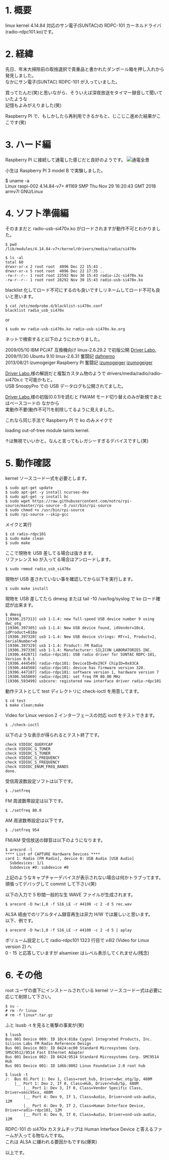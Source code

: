 # 1. 概要

linux kernel 4.14.84 対応のサン電子(SUNTAC)の RDPC-101 カーネルドライバ(radio-rdpc101.ko)です。

# 2. 経緯

先日、年末大掃除前の取捨選択で貴重品と書かれたダンボール箱を押し入れから発見しました。  
なかにサン電子(SUNTAC) RDPC-101 が入っていました。

買ってたんだ(笑)と思いながら、そういえば深夜放送をタイマー録音して聞いていたような  
記憶もよみがえりました(笑)

Raspberry PI で、もしかしたら再利用できるかもと、じこじこ進めた結果がここです(笑)

# 3. ハード編

Raspberry PI に接続して通電した感じだと良好のようです。
![通電全景](/img/P_20181222_191253.jpg)

小生は Raspberry PI 3 model B で実験しました。  

   $ uname -a  
   Linux raspi-002 4.14.84-v7+ #1169 SMP Thu Nov 29 16:20:43 GMT 2018 armv7l GNU/Linux  

# 4. ソフト準備編

そのままだと radio-usb-si470x.ko がロードされますが動作不可とわかりました。  

    $ pwd
    /lib/modules/4.14.84-v7+/kernel/drivers/media/radio/si470x

    $ ls -al
    total 60
    drwxr-xr-x 2 root root  4096 Dec 22 15:43 .
    drwxr-xr-x 5 root root  4096 Dec 22 17:35 ..
    -rw-r--r-- 1 root root 22592 Nov 30 15:43 radio-i2c-si470x.ko
    -rw-r--r-- 1 root root 28292 Nov 30 15:43 radio-usb-si470x.ko

blacklist 化してロード不可にするのも良いですしリネームしてロード不可も良いと思います。  

    $ cat /etc/modprobe.d/blacklist-si470x.conf
    blacklist radio_usb_si470x

or

    $ sudo mv radio-usb-si470x.ko radio-usb-si470x.ko.org

ネットで検索すると以下のようにわかりました。  

2009/05/10 IBM PC/AT 互換機向け linux-2.6.29.2 で初版公開 [Driver Labo.](http://www.drvlabo.jp/wp/archives/72)  
2009/11/30 Ubuntu 9.10 linux-2.6.31 奮闘記 [dafmemo](http://dafmemo.blogspot.com/2009/11/linux-usb-radio-peercast.html)  
2013/08/21 izumogeiger Raspberry PI 奮闘記 [izumogeiger](https://izumogeiger.blogspot.com/search/label/RDPC-101) [izumogeiger](https://gist.github.com/izumogeiger/6268289)  

[Driver Labo.](http://www.drvlabo.jp/wp/archives/3)様の解説だと複製カスタム物のようで drivers/media/radio/radio-si470x.c で可能かもと。  
USB SnoopyPro での USB データログも公開されてました。  

[Driver Labo.](http://www.drvlabo.jp/wp/archives/72)様の初版(0.0.1)を読むと FM/AM モード切り替えのみが新規であとはベースコードの
なかから  
実動作不要(動作不可?)を削除してるように見えました。  

これなら同じ手法で Raspberry PI で ko のみメイクで  

loading out-of-tree module taints kernel.

↑は無視でいいかと。なんと言ってもレガシーすぎるデバイスですし(笑)  

# 5. 動作確認

kernel ソースコード一式を必要とします。  

    $ sudo apt-get update
    $ sudo apt-get -y install ncurses-dev
    $ sudo apt-get -y install bc
    $ sudo wget https://raw.githubusercontent.com/notro/rpi-source/master/rpi-source -O /usr/bin/rpi-source
    $ sudo chmod +x /usr/bin/rpi-source
    $ sudo rpi-source --skip-gcc

メイクと実行  

    $ cd radio-rdpc101
    $ sudo make clean
    $ sudo make

ここで現物を USB 差してる場合は抜きます。  
リファレンス ko が入ってる場合はアンロードします。  

    $ sudo rmmod radio_usb_si470x

現物が USB 差されていない事を確認してから以下を実行します。  

    $ sudo make install

現物を USB 差してたら dmesg または tail -10 /var/log/syslog で ko ロード確認が出来ます。  

    $ dmesg
    [19306.257313] usb 1-1.4: new full-speed USB device number 9 using dwc_otg
    [19306.397305] usb 1-1.4: New USB device found, idVendor=10c4, idProduct=818a
    [19306.397320] usb 1-1.4: New USB device strings: Mfr=1, Product=2, SerialNumber=0
    [19306.397329] usb 1-1.4: Product: FM Radio
    [19306.397338] usb 1-1.4: Manufacturer: SILICON LABORATORIES INC.
    [19306.442871] radio-rdpc101: USB radio driver for SUNTAC RDPC-101, Version 0.0.1
    [19306.444549] radio-rdpc101: DeviceID=0x29CF ChipID=0x83CA
    [19306.444560] radio-rdpc101: device has firmware version 320.
    [19306.447187] radio-rdpc101: software version 1, hardware version 7
    [19306.565069] radio-rdpc101: set freq FM 80.00 MHz
    [19306.593499] usbcore: registered new interface driver radio-rdpc101

動作テストとして test ディレクトリに check-ioctl を用意してます。  

    $ cd test
    $ make clean;make

Video for Linux version 2 インターフェースの対応 ioctl をテストできます。  

    $ ./check-ioctl

以下のような表示が得られるとテスト終了です。  

    check VIDIOC_QUERYCAP
    check VIDIOC_G_TUNER
    check VIDIOC_S_TUNER
    check VIDIOC_G_FREQUENCY
    check VIDIOC_S_FREQUENCY
    check VIDIOC_ENUM_FREQ_BANDS
    done.

受信周波数設定ソフトは以下です。  

    $ ./setfreq

FM 周波数帯設定は以下です。  

    $ ./setfreq 80.0

AM 周波数帯設定は以下です。  

    $ ./setfreq 954

FM/AM 受信放送の録音は以下のようになります。  

    $ arecord -l
    **** List of CAPTURE Hardware Devices ****
    card 1: Radio [FM Radio], device 0: USB Audio [USB Audio]
      Subdevices: 1/1
      Subdevice #0: subdevice #0

上記のようなキャプチャーデバイスが表示されない場合は何かトラブってます。  
頑張ってデバッグして commit して下さい(笑)  

以下の入力で 5 秒間一般的な生 WAVE ファイルが生成されます。  

    $ arecord -D hw:1,0 -f S16_LE -r 44100 -c 2 -d 5 rec.wav

ALSA 経由でのリアルタイム録音再生は非力 H/W では厳しいと思います。  
以下、例です。

    $ arecord -D hw:1,0 -f S16_LE -r 44100 -c 2 -d 5 | aplay

ボリューム設定として radio-rdpc101 1323 行目で v4l2 (Video for Linux version 2) へ  
0 - 15 と応答していますが alsamixer はレベル表示してくれません(残念)

# 6. その他

root ユーザの直下にインストールされている kernel ソースコード一式は必要に応じて削除して下さい。  

    $ su -
    # rm -fr linux
    # rm -f linux*.tar.gz

ふと lsusb -t を見ると衝撃の事実が(笑)  

    $ lsusb
    Bus 001 Device 009: ID 10c4:818a Cygnal Integrated Products, Inc. Silicon Labs FM Radio Reference Design
    Bus 001 Device 003: ID 0424:ec00 Standard Microsystems Corp. SMSC9512/9514 Fast Ethernet Adapter
    Bus 001 Device 002: ID 0424:9514 Standard Microsystems Corp. SMC9514 Hub
    Bus 001 Device 001: ID 1d6b:0002 Linux Foundation 2.0 root hub

    $ lsusb -t
    /:  Bus 01.Port 1: Dev 1, Class=root_hub, Driver=dwc_otg/1p, 480M
        |__ Port 1: Dev 2, If 0, Class=Hub, Driver=hub/5p, 480M
            |__ Port 1: Dev 3, If 0, Class=Vendor Specific Class, Driver=smsc95xx, 480M
            |__ Port 4: Dev 9, If 1, Class=Audio, Driver=snd-usb-audio, 12M
            |__ Port 4: Dev 9, If 2, Class=Human Interface Device, Driver=radio-rdpc101, 12M
            |__ Port 4: Dev 9, If 0, Class=Audio, Driver=snd-usb-audio, 12M

RDPC-101 の si470x カスタムチップは Human Interface Device と答えるファームが入ってる物なんですね。  
これは ALSA に嫌われる要因かもですね(爆笑)  

以上です。
